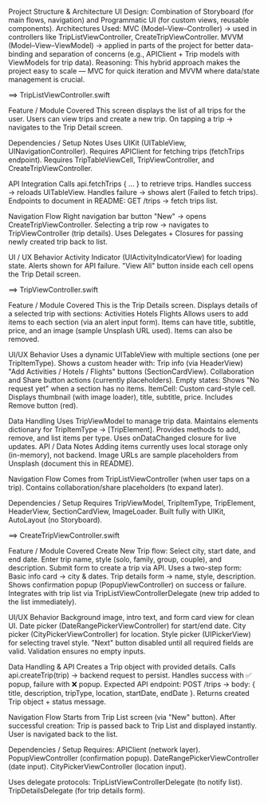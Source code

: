 Project Structure & Architecture
UI Design: Combination of Storyboard (for main flows, navigation) and Programmatic UI (for custom views, reusable components).
Architectures Used:
MVC (Model–View–Controller) → used in controllers like TripListViewController, CreateTripViewController.
MVVM (Model–View–ViewModel) → applied in parts of the project for better data-binding and separation of concerns (e.g., APIClient + Trip models with ViewModels for trip data).
Reasoning: This hybrid approach makes the project easy to scale — MVC for quick iteration and MVVM where data/state management is crucial.


==> TripListViewController.swift

Feature / Module Covered
This screen displays the list of all trips for the user.
Users can view trips and create a new trip.
On tapping a trip → navigates to the Trip Detail screen.

Dependencies / Setup Notes
Uses UIKit (UITableView, UINavigationController).
Requires APIClient for fetching trips (fetchTrips endpoint).
Requires TripTableViewCell, TripViewController, and CreateTripViewController.

API Integration
Calls api.fetchTrips { ... } to retrieve trips.
Handles success → reloads UITableView.
Handles failure → shows alert (Failed to fetch trips).
Endpoints to document in README:
GET /trips → fetch trips list.

Navigation Flow
Right navigation bar button "New" → opens CreateTripViewController.
Selecting a trip row → navigates to TripViewController (trip details).
Uses Delegates + Closures for passing newly created trip back to list.

UI / UX Behavior
Activity Indicator (UIActivityIndicatorView) for loading state.
Alerts shown for API failure.
"View All" button inside each cell opens the Trip Detail screen.

==> TripViewController.swift

Feature / Module Covered
This is the Trip Details screen.
Displays details of a selected trip with sections:
Activities
Hotels
Flights
Allows users to add items to each section (via an alert input form).
Items can have title, subtitle, price, and an image (sample Unsplash URL used).
Items can also be removed.


UI/UX Behavior
Uses a dynamic UITableView with multiple sections (one per TripItemType).
Shows a custom header with:
Trip info (via HeaderView)
"Add Activities / Hotels / Flights" buttons (SectionCardView).
Collaboration and Share button actions (currently placeholders).
Empty states:
Shows "No request yet" when a section has no items.
ItemCell:
Custom card-style cell.
Displays thumbnail (with image loader), title, subtitle, price.
Includes Remove button (red).


Data Handling
Uses TripViewModel to manage trip data.
Maintains elements dictionary for TripItemType → [TripElement].
Provides methods to add, remove, and list items per type.
Uses onDataChanged closure for live updates.
API / Data Notes
Adding items currently uses local storage only (in-memory), not backend.
Image URLs are sample placeholders from Unsplash (document this in README).

Navigation Flow
Comes from TripListViewController (when user taps on a trip).
Contains collaboration/share placeholders (to expand later).


Dependencies / Setup
Requires TripViewModel, TripItemType, TripElement, HeaderView, SectionCardView, ImageLoader.
Built fully with UIKit, AutoLayout (no Storyboard).

==> CreateTripViewController.swift


Feature / Module Covered
Create New Trip flow:
Select city, start date, and end date.
Enter trip name, style (solo, family, group, couple), and description.
Submit form to create a trip via API.
Uses a two-step form:
Basic info card → city & dates.
Trip details form → name, style, description.
Shows confirmation popup (PopupViewController) on success or failure.
Integrates with trip list via TripListViewControllerDelegate (new trip added to the list immediately).

UI/UX Behavior
Background image, intro text, and form card view for clean UI.
Date picker (DateRangePickerViewController) for start/end date.
City picker (CityPickerViewController) for location.
Style picker (UIPickerView) for selecting travel style.
"Next" button disabled until all required fields are valid.
Validation ensures no empty inputs.

Data Handling & API
Creates a Trip object with provided details.
Calls api.createTrip(trip) → backend request to persist.
Handles success with ✅ popup, failure with ❌ popup.
Expected API endpoint:
POST /trips → body: { title, description, tripType, location, startDate, endDate }.
Returns created Trip object + status message.

Navigation Flow
Starts from Trip List screen (via "New" button).
After successful creation:
Trip is passed back to Trip List and displayed instantly.
User is navigated back to the list.

Dependencies / Setup
Requires:
APIClient (network layer).
PopupViewController (confirmation popup).
DateRangePickerViewController (date input).
CityPickerViewController (location input).

Uses delegate protocols:
TripListViewControllerDelegate (to notify list).
TripDetailsDelegate (for trip details form).


